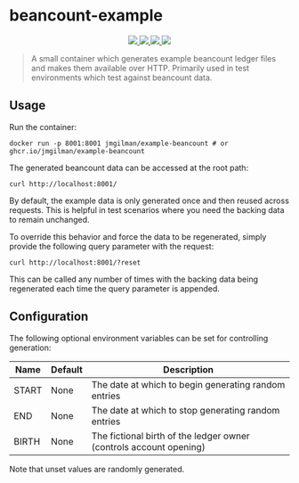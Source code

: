 # beancount-example

<p align="center">
    <a href="https://github.com/jmgilman/beancount-example/actions/workflows/ci.yml">
        <img src="https://github.com/jmgilman/beancount-example/actions/workflows/ci.yml/badge.svg"/>
    </a>
    <a href="https://hub.docker.com/repository/docker/jmgilman/beancount-example">
        <img src="https://img.shields.io/docker/image-size/jmgilman/beancount-example?sort=date"/>
    </a>
    <a href="https://app.codecov.io/gh/jmgilman/beancount-example">
        <img src="https://img.shields.io/codecov/c/gh/jmgilman/beancount-example"/>
    </a>
    <img src="https://img.shields.io/github/license/jmgilman/beancount-example"/>
</p>

> A small container which generates example beancount ledger files and makes them
available over HTTP. Primarily used in test environments which test against
beancount data.

## Usage

Run the container:

```shell
docker run -p 8001:8001 jmgilman/example-beancount # or ghcr.io/jmgilman/example-beancount
```

The generated beancount data can be accessed at the root path:

```shell
curl http://localhost:8001/
```

By default, the example data is only generated once and then reused across
requests. This is helpful in test scenarios where you need the backing data to
remain unchanged.

To override this behavior and force the data to be regenerated, simply provide
the following query parameter with the request:

```shell
curl http://localhost:8001/?reset
```

This can be called any number of times with the backing data being regenerated
each time the query parameter is appended.

## Configuration

The following optional environment variables can be set for controlling
generation:

Name  |  Default | Description                                                        |
----- | -------- | ------------------------------------------------------------------ |
START | None     | The date at which to begin generating random entries               |
END   | None     | The date at which to stop generating random entries                |
BIRTH | None     | The fictional birth of the ledger owner (controls account opening) |

Note that unset values are randomly generated.
